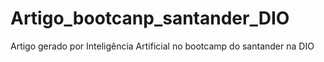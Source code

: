 # Artigo_bootcanp_santander_DIO
 Artigo gerado por Inteligência Artificial no bootcamp do santander na DIO
